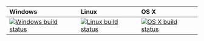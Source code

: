 | Windows | Linux | OS X |
| :---- | :------ | :---- |
[![Windows build status][1]][2] | [![Linux build status][3]][4] | [![OS X build status][5]][6] | 

[1]: https://ci.appveyor.com/api/projects/status/kljfu81sunb2cm3l?svg=true
[2]: https://ci.appveyor.com/project/breezehubadmin/breezeproject
[3]: https://travis-ci.org/BreezeHub/BreezeProject.svg?branch=master
[4]: https://travis-ci.org/BreezeHub/BreezeProject
[5]: https://travis-ci.org/BreezeHub/BreezeProject.svg?branch=master
[6]: https://travis-ci.org/BreezeHub/BreezeProject
